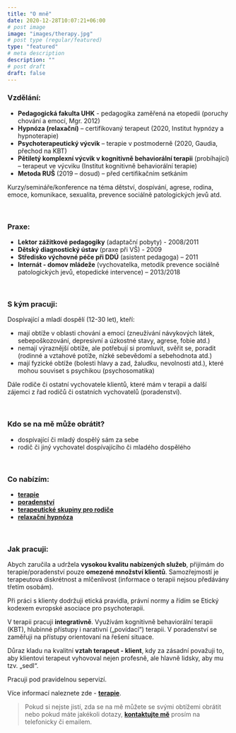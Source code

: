 ```yaml
---
title: "O mně"
date: 2020-12-28T10:07:21+06:00
# post image
image: "images/therapy.jpg"
# post type (regular/featured)
type: "featured"
# meta description
description: ""
# post draft
draft: false
---
```


### Vzdělání:
- **Pedagogická fakulta UHK** - pedagogika zaměřená na etopedii (poruchy chování a emocí, Mgr. 2012)
- **Hypnóza (relaxační)** – certifikovaný terapeut (2020, Institut hypnózy a hypnoterapie)
- **Psychoterapeutický výcvik** – terapie v postmoderně (2020, Gaudia, přechod na KBT)
- **Pětiletý komplexní výcvik v kognitivně behaviorální terapii** (probíhající) – terapeut ve výcviku (Institut kognitivně behaviorální terapie)
- **Metoda RUŠ** (2019 – dosud) – před certifikačním setkáním

Kurzy/semináře/konference na téma dětství, dospívání, agrese, rodina, emoce, komunikace, sexualita, prevence sociálně patologických jevů atd.

<br>

### Praxe:
- **Lektor zážitkové pedagogiky** (adaptační pobyty) - 2008/2011
- **Dětský diagnostický ústav** (praxe při VŠ) - 2009
- **Středisko výchovné péče při DDÚ** (asistent pedagoga) – 2011
- **Internát - domov mládeže** (vychovatelka, metodik prevence sociálně patologických jevů, etopedické intervence) – 2013/2018

<br>

### S kým pracuji:
Dospívající a mladí dospělí (12-30 let), kteří:
- mají obtíže v oblasti chování a emocí (zneužívání návykových látek, sebepoškozování, depresivní a úzkostné stavy, agrese, fobie atd.)
- nemají výraznější obtíže, ale potřebují si promluvit, svěřit se, poradit (rodinné a vztahové potíže, nízké sebevědomí a sebehodnota atd.)
- mají fyzické obtíže (bolesti hlavy a zad, žaludku, nevolnosti atd.), které mohou souviset s psychikou (psychosomatika) 

Dále rodiče či ostatní vychovatele klientů, které mám v terapii a další zájemci z řad rodičů či ostatních vychovatelů (poradenství).

<br>

### Kdo se na mě může obrátit?
- dospívající či mladý dospělý sám za sebe
- rodič či jiný vychovatel dospívajícího či mladého dospělého

<br>

### Co nabízím:
- [**terapie**](/terapie)
- [**poradenství**](/poradenstvi)
- [**terapeutické skupiny pro rodiče**](/skupiny)
- [**relaxační hypnóza**](/hypnoza)

<br>

### Jak pracuji:
Abych zaručila a udržela **vysokou kvalitu nabízených služeb**, přijímám do terapie/poradenství pouze **omezené množství klientů**. Samozřejmostí je terapeutova diskrétnost a mlčenlivost (informace o terapii nejsou předávány třetím osobám).

Při práci s klienty dodržuji etická pravidla, právní normy a řídím se Etický kodexem evropské asociace pro psychoterapii.

V terapii pracuji **integrativně**. Využívám kognitivně behaviorální terapii (KBT), hlubinné přístupy i narativní („povídací“) terapii. V poradenství se zaměřuji na přístupy orientovaní na řešení situace.

Důraz kladu na kvalitní **vztah terapeut - klient**, kdy za zásadní považuji to, aby klientovi terapeut vyhovoval nejen profesně, ale hlavně lidsky, aby mu tzv. „sedl“.

Pracuji pod pravidelnou sepervizí.

Více informací naleznete zde - [**terapie**](/terapie).

> Pokud si nejste jistí, zda se na mě můžete se svými obtížemi obrátit nebo pokud máte jakékoli dotazy, [**kontaktujte mě**](/contact) prosím na telefonicky či emailem.
